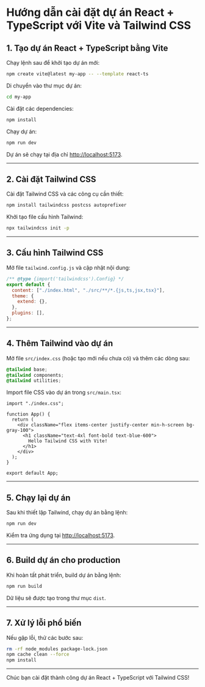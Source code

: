 # **Hướng dẫn cài đặt dự án React + TypeScript với Vite và Tailwind CSS**

## **1. Tạo dự án React + TypeScript bằng Vite**

Chạy lệnh sau để khởi tạo dự án mới:

```bash
npm create vite@latest my-app -- --template react-ts
```

Di chuyển vào thư mục dự án:

```bash
cd my-app
```

Cài đặt các dependencies:

```bash
npm install
```

Chạy dự án:

```bash
npm run dev
```

Dự án sẽ chạy tại địa chỉ [http://localhost:5173](http://localhost:5173).

---

## **2. Cài đặt Tailwind CSS**

Cài đặt Tailwind CSS và các công cụ cần thiết:

```bash
npm install tailwindcss postcss autoprefixer
```

Khởi tạo file cấu hình Tailwind:

```bash
npx tailwindcss init -p
```

---

## **3. Cấu hình Tailwind CSS**

Mở file `tailwind.config.js` và cập nhật nội dung:

```js
/** @type {import('tailwindcss').Config} */
export default {
  content: ["./index.html", "./src/**/*.{js,ts,jsx,tsx}"],
  theme: {
    extend: {},
  },
  plugins: [],
};
```

---

## **4. Thêm Tailwind vào dự án**

Mở file `src/index.css` (hoặc tạo mới nếu chưa có) và thêm các dòng sau:

```css
@tailwind base;
@tailwind components;
@tailwind utilities;
```

Import file CSS vào dự án trong `src/main.tsx`:

```tsx
import "./index.css";

function App() {
  return (
    <div className="flex items-center justify-center min-h-screen bg-gray-100">
      <h1 className="text-4xl font-bold text-blue-600">
        Hello Tailwind CSS with Vite!
      </h1>
    </div>
  );
}

export default App;
```

---

## **5. Chạy lại dự án**

Sau khi thiết lập Tailwind, chạy dự án bằng lệnh:

```bash
npm run dev
```

Kiểm tra ứng dụng tại [http://localhost:5173](http://localhost:5173).

---

## **6. Build dự án cho production**

Khi hoàn tất phát triển, build dự án bằng lệnh:

```bash
npm run build
```

Dữ liệu sẽ được tạo trong thư mục `dist`.

---

## **7. Xử lý lỗi phổ biến**

Nếu gặp lỗi, thử các bước sau:

```bash
rm -rf node_modules package-lock.json
npm cache clean --force
npm install
```

---

Chúc bạn cài đặt thành công dự án React + TypeScript với Tailwind CSS!
